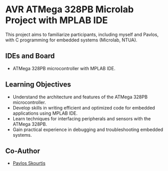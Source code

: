 # AVR ATMega 328PB Microlab Project with MPLAB IDE

This project aims to familiarize participants, including myself and Pavlos, with C programming for embedded systems (Microlab, NTUA).

## IDEs and Board

- ATMega 328PB microcontroller with MPLAB IDE.

## Learning Objectives

- Understand the architecture and features of the ATMega 328PB microcontroller.
- Develop skills in writing efficient and optimized code for embedded applications using MPLAB IDE.
- Learn techniques for interfacing peripherals and sensors with the ATMega 328PB.
- Gain practical experience in debugging and troubleshooting embedded systems.

## Co-Author

- [Pavlos Skourtis](https://github.com/PavlosSkourtis)

